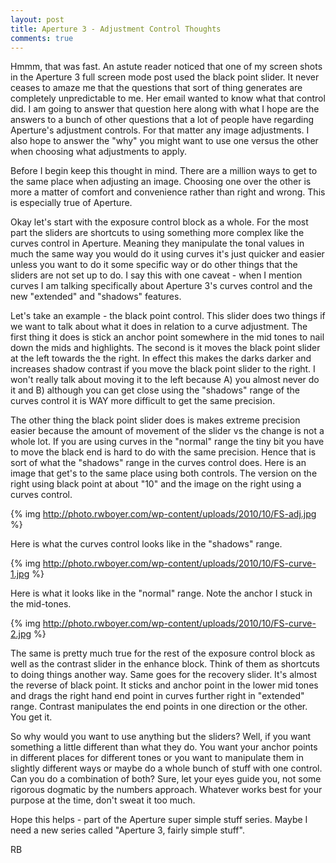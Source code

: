 ```yaml
---
layout: post
title: Aperture 3 - Adjustment Control Thoughts
comments: true
---
```

Hmmm, that was fast. An astute reader noticed that one of my screen shots in the Aperture 3 full screen mode post used the black point slider. It never ceases to amaze me that the questions that sort of thing generates are completely unpredictable to me. Her email wanted to know what that control did. I am going to answer that question here along with what I hope are the answers to a bunch of other questions that a lot of people have regarding Aperture's adjustment controls. For that matter any image adjustments. I also hope to answer the "why" you might want to use one versus the other when choosing what adjustments to apply.

Before I begin keep this thought in mind. There are a million ways to get to the same place when adjusting an image. Choosing one over the other is more a matter of comfort and convenience rather than right and wrong. This is especially true of Aperture.

Okay let's start with the exposure control block as a whole. For the most part the sliders are shortcuts to using something more complex like the curves control in Aperture. Meaning they manipulate the tonal values in much the same way you would do it using curves it's just quicker and easier unless you want to do it some specific way or do other things that the sliders are not set up to do. I say this with one caveat - when I mention curves I am talking specifically about Aperture 3's curves control and the new "extended" and "shadows" features.

Let's take an example - the black point control. This slider does two things if we want to talk about what it does in relation to a curve adjustment. The first thing it does is stick an anchor point somewhere in the mid tones to nail down the mids and highlights. The second is it moves the black point slider at the left towards the the right. In effect this makes the darks darker and increases shadow contrast if you move the black point slider to the right. I won't really talk about moving it to the left because A) you almost never do it and B) although you can get close using the "shadows" range of the curves control it is WAY more difficult to get the same precision.

The other thing the black point slider does is makes extreme precision easier because the amount of movement of the slider vs the change is not a whole lot. If you are using curves in the "normal" range the tiny bit you have to move the black end is hard to do with the same precision. Hence that is sort of what the "shadows" range in the curves control does. Here is an image that get's to the same place using both controls. The version on the right using black point at about "10" and the image on the right using a curves control.

{% img http://photo.rwboyer.com/wp-content/uploads/2010/10/FS-adj.jpg %}

Here is what the curves control looks like in the "shadows" range.

{% img http://photo.rwboyer.com/wp-content/uploads/2010/10/FS-curve-1.jpg %}

Here is what it looks like in the "normal" range. Note the anchor I stuck in the mid-tones.

{% img http://photo.rwboyer.com/wp-content/uploads/2010/10/FS-curve-2.jpg %}

The same is pretty much true for the rest of the exposure control block as well as the contrast slider in the enhance block. Think of them as shortcuts to doing things another way. Same goes for the recovery slider. It's almost the reverse of black point. It sticks and anchor point in the lower mid tones and drags the right hand end point in curves further right in "extended" range. Contrast manipulates the end points in one direction or the other. You get it.

So why would you want to use anything but the sliders? Well, if you want something a little different than what they do. You want your anchor points in different places for different tones or you want to manipulate them in slightly different ways or maybe do a whole bunch of stuff with one control. Can you do a combination of both? Sure, let your eyes guide you, not some rigorous dogmatic by the numbers approach. Whatever works best for your purpose at the time, don't sweat it too much.

Hope this helps - part of the Aperture super simple stuff series. Maybe I need a new series called "Aperture 3, fairly simple stuff".

RB